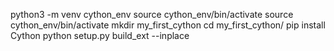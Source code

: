python3 -m venv cython_env
source cython_env/bin/activate
source cython_env/bin/activate
mkdir my_first_cython
cd my_first_cython/
pip install Cython
python setup.py build_ext --inplace
